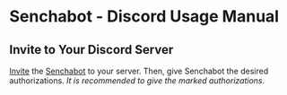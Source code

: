 # Senchabot - Discord Usage Manual


## Invite to Your Discord Server

[Invite](https://discord.com/api/oauth2/authorize?client_id=1039550209274945587&permissions=2199022698327&scope=bot%20applications.commands) the [Senchabot](https://senchabot.app/) to your server. Then, give Senchabot the desired authorizations. *It is recommended to give the marked authorizations.*

